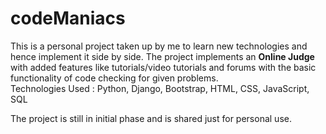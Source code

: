 # codeManiacs
This is a personal project taken up by me to learn new technologies and hence implement it side by side. The project implements an <b>Online Judge</b> with added features like tutorials/video tutorials and forums with the basic functionality of code checking for given problems.
<br>Technologies Used : Python, Django, Bootstrap, HTML, CSS, JavaScript, SQL

The project is still in initial phase and is shared just for personal use.
